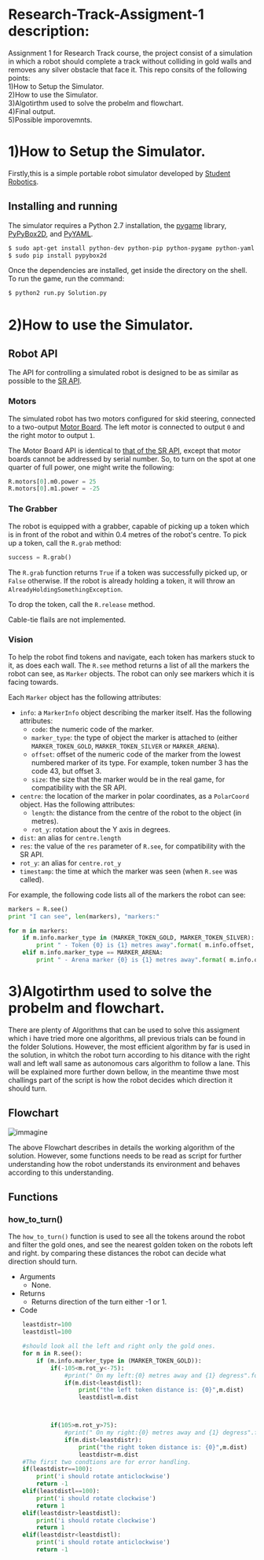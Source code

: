 # Research-Track-Assigment-1 description:
Assignment 1 for Research Track course, the project consist of a simulation in which a robot should complete a track without colliding in gold walls and removes any silver obstacle that face it.
This repo consits of the following points:  
 1)How to Setup the Simulator.  
 2)How to use the Simulator.  
 3)Algotirthm used to solve the probelm and flowchart.  
 4)Final output.  
 5)Possible imporovemnts.  

1)How to Setup the Simulator.  
================================

Firstly,this is a simple portable robot simulator developed by [Student Robotics](https://studentrobotics.org).

Installing and running
----------------------

The simulator requires a Python 2.7 installation, the [pygame](http://pygame.org/) library, [PyPyBox2D](https://pypi.python.org/pypi/pypybox2d/2.1-r331), and [PyYAML](https://pypi.python.org/pypi/PyYAML/).

```bash
$ sudo apt-get install python-dev python-pip python-pygame python-yaml
$ sudo pip install pypybox2d
```

Once the dependencies are installed, get inside the directory on the shell. To run the game, run the command:

```bash
$ python2 run.py Solution.py
```
2)How to use the Simulator.  
================================
Robot API
---------

The API for controlling a simulated robot is designed to be as similar as possible to the [SR API][sr-api].

### Motors ###

The simulated robot has two motors configured for skid steering, connected to a two-output [Motor Board](https://studentrobotics.org/docs/kit/motor_board). The left motor is connected to output `0` and the right motor to output `1`.

The Motor Board API is identical to [that of the SR API](https://studentrobotics.org/docs/programming/sr/motors/), except that motor boards cannot be addressed by serial number. So, to turn on the spot at one quarter of full power, one might write the following:

```python
R.motors[0].m0.power = 25
R.motors[0].m1.power = -25
```

### The Grabber ###

The robot is equipped with a grabber, capable of picking up a token which is in front of the robot and within 0.4 metres of the robot's centre. To pick up a token, call the `R.grab` method:

```python
success = R.grab()
```

The `R.grab` function returns `True` if a token was successfully picked up, or `False` otherwise. If the robot is already holding a token, it will throw an `AlreadyHoldingSomethingException`.

To drop the token, call the `R.release` method.

Cable-tie flails are not implemented.

### Vision ###

To help the robot find tokens and navigate, each token has markers stuck to it, as does each wall. The `R.see` method returns a list of all the markers the robot can see, as `Marker` objects. The robot can only see markers which it is facing towards.

Each `Marker` object has the following attributes:

* `info`: a `MarkerInfo` object describing the marker itself. Has the following attributes:
  * `code`: the numeric code of the marker.
  * `marker_type`: the type of object the marker is attached to (either `MARKER_TOKEN_GOLD`, `MARKER_TOKEN_SILVER` or `MARKER_ARENA`).
  * `offset`: offset of the numeric code of the marker from the lowest numbered marker of its type. For example, token number 3 has the code 43, but offset 3.
  * `size`: the size that the marker would be in the real game, for compatibility with the SR API.
* `centre`: the location of the marker in polar coordinates, as a `PolarCoord` object. Has the following attributes:
  * `length`: the distance from the centre of the robot to the object (in metres).
  * `rot_y`: rotation about the Y axis in degrees.
* `dist`: an alias for `centre.length`
* `res`: the value of the `res` parameter of `R.see`, for compatibility with the SR API.
* `rot_y`: an alias for `centre.rot_y`
* `timestamp`: the time at which the marker was seen (when `R.see` was called).

For example, the following code lists all of the markers the robot can see:

```python
markers = R.see()
print "I can see", len(markers), "markers:"

for m in markers:
    if m.info.marker_type in (MARKER_TOKEN_GOLD, MARKER_TOKEN_SILVER):
        print " - Token {0} is {1} metres away".format( m.info.offset, m.dist )
    elif m.info.marker_type == MARKER_ARENA:
        print " - Arena marker {0} is {1} metres away".format( m.info.offset, m.dist )
```

[sr-api]: https://studentrobotics.org/docs/programming/sr/

3)Algotirthm used to solve the probelm and flowchart. 
================================
There are plenty of Algorithms that can be used to solve this assigment which i have tried more one algorithms, all previous trials can be found in the folder Solutions. However, the most efficient algorithm by far is used in the solution, in whitch the robot turn according to his ditance with the right wall and left wall same as autonomous cars algorithm to follow a lane. This will be explained more further down bellow, in the meantime thwe most challings part of the script is how the robot decides which direction it should turn.  

Flowchart
---------
![immagine](https://github.com/youssefattia98/Research-Track-Assigment-1/blob/main/RTassigment.png)  

The above Flowchart describes in details the working algorithm of the solution. However, some functions needs to be read as script for further understanding how the robot understands its environment and behaves according to this understanding. 

Functions
---------
### how_to_turn() ###
The `how_to_turn()` function is used to see all the tokens around the robot and filter the gold ones, and see the nearest golden token on the robots left and right. by comparing these distances the robot can decide what direction should turn.  
- Arguments 
  - None.
- Returns
  - Returns direction of the turn either -1 or 1.
- Code
```python
    leastdistr=100
    leastdistl=100

    #should look all the left and right only the gold ones.
    for m in R.see():
        if (m.info.marker_type in (MARKER_TOKEN_GOLD)):
            if(-105<m.rot_y<-75):
                #print(" On my left:{0} metres away and {1} degress".format(m.dist, m.rot_y))
                if(m.dist<leastdistl):
                    print("the left token distance is: {0}",m.dist)
                    leastdistl=m.dist



            if(105>m.rot_y>75):
                #print(" On my right:{0} metres away and {1} degress".format(m.dist, m.rot_y))
                if(m.dist<leastdistr):
                    print("the right token distance is: {0}",m.dist)
                    leastdistr=m.dist
    #The first two condtions are for error handling.
    if(leastdistr==100):
        print('i should rotate anticlockwise')
        return -1
    elif(leastdistl==100):
        print('i should rotate clockwise')
        return 1
    elif(leastdistr>leastdistl):
        print('i should rotate clockwise')
        return 1
    elif(leastdistr<leastdistl):
        print('i should rotate anticlockwise')
        return -1
```
